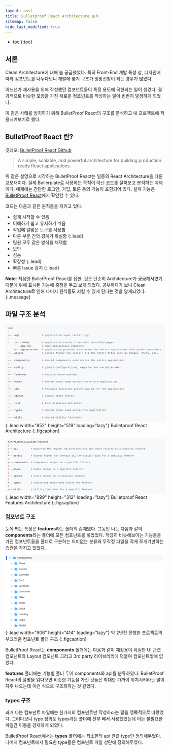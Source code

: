 ```yaml
---
layout: post
title: Bulletproof React Architecture 분석
sitemap: false
hide_last_modified: true
---
```


* toc
{:toc}


## 서론

Clean Architecture에 대해 늘 궁금했었다. 특히 Front-End 개발 특성 상, 디자인에 따라 컴포넌트를 나누다보니 개발에 쫓겨 구조가 엉망진창이 되는 경우가 많았다.

어느샌가 재사용을 위해 작성했던 컴포넌트들이 특정 용도에 국한되는 일이 생겼다. 결과적으로 비슷한 모양을 가진 새로운 컴포넌트를 작성하는 일이 빈번히 발생하게 되었다.

이 같은 사태를 방지하기 위해 BulletProof React의 구조를 분석하고 내 프로젝트에 적용시켜보기로 했다.


## BulletProof React 란?

깃레포: [BulletProof React Github]

> A simple, scalable, and powerful architecture for building production ready React applications.

위 같은 설명으로 시작하는 BulletProof React는 일종의 React Architecture을 다룬 교보재이다. 실제 Boilerplate로 사용하는 목적이 아닌 코드를 살펴보고 분석하는 예제이다. 예제에는 간단한 로그인, 가입, 토론 등의 기능이 포함되어 있다. 실제 기능은 [BulletProof React]에서 확인할 수 있다.

코드는 다음과 같은 원칙들을 지키고 있다.

* 쉽게 시작할 수 있음
* 이해하기 쉽고 유지하기 쉬움
* 작업에 알맞은 도구를 사용함
* 다른 부분 간의 경계가 확실함
{:.lead}
* 팀원 모두 같은 방식을 채택함
* 보안
* 성능
* 확장성
{:.lead}
* 빠른 Issue 감지
{:.lead}

**Note**: 처음엔 BulletProof React를 접한 .것은 단순히 Architecture가 궁금해서였기 때문에 위에 표시된 기능에 중점을 두고 보게 되었다. 공부하다가 보니 Clean Architecture로 인해 나머지 원칙들도 지킬 수 있게 된다는 것을 알게되었다.
{:.message}


## 파일 구조 분석

![Full-width image](/assets/img/study/bulletproof_react_architecture/bulletproof_react_structure.png "Bulletproof React Architecture")
{:.lead width="852" height="519" loading="lazy"}
Bulletproof React Architecture
{:.figcaption}

![Full-width image](/assets/img/study/bulletproof_react_architecture/bulletproof_react_feature_structure.png "Feature Architecture")
{:.lead width="899" height="312" loading="lazy"}
Bulletproof React Features Architecture
{:.figcaption}

### 컴포넌트 구조

눈에 띄는 특징은 **features**라는 폴더의 존재였다. 그동안 나는 다음과 같이 **components**라는 폴더에 모든 컴포넌트를 넣었었다. 적당히 비슷해보이는 기능들을 가진 컴포넌트들을 폴더로 구분하는 의미없는 분류와 무작정 파일을 작게 쪼개기만하는 습관을 가지고 있었다.

![Full-width image](/assets/img/study/bulletproof_react_architecture/my_project_structure.png "과거 프로젝트의 components 파일")
{:.lead width="906" height="414" loading="lazy"}
약 2년전 진행한 프로젝트의 부끄러운 컴포넌트 폴더 구조
{:.figcaption}

BulletProof React는 **components** 폴더에는 다음과 같이 재활용이 확실한 UI 관련 컴포넌트와 Layout 컴포넌트 그리고 3rd party 라이브러리에 덧붙여 컴포넌트밖에 없었다.

**features** 폴더에는 기능별 폴더 두어 components와 api를 분류하였다. BulletProof React의 설명을 읽다보면 비슷한 기능을 가진 것들은 최대한 가까이 위치시키라는 말이 자주 나오는데 이런 식으로 구조화하는 것 같았다.

### types 구조

과거 나는 컴포넌트 파일에는 한가지의 컴포넌트만 작성하라는 말을 맹목적으로 따랐었다. 그러다보니 type 정의도 types라는 폴더에 전부 빼서 사용했었는데 이는 불필요한 파일간 이동을 강제하게 되었다.

BulletProof React에서는 **types** 폴더에는 최소한의 api 관련 type만 정의해두었다. 나머지 컴포넌트에서 필요한 type들은 컴포넌트 파일 상단에 정의해두었다.

[BulletProof React]: https://bulletproof-react-app.netlify.app/
[BulletProof React Github]: https://github.com/alan2207/bulletproof-react
